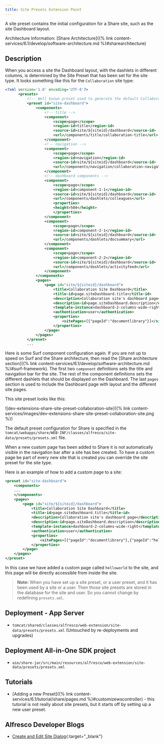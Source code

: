 ```yaml
---
title: Site Presets Extension Point
---
```


A site preset contains the initial configuration for a Share site, such as the site Dashboard layout.

Architecture Information: [Share Architecture]({% link content-services/6.1/develop/software-architecture.md %}#sharearchitecture)

## Description

When you access a site the Dashboard layout, with the dashlets in different columns, is determined by the Site Preset 
that has been set for the site type. It looks something like this for the `Collaboration` site type:

```xml
<?xml version='1.0' encoding='UTF-8'?>
      <presets>
          <!-- Well known preset used to generate the default Collaboration Site dashboard -->
          <preset id="site-dashboard">
              <components>         
                  <!-- title -->
                  <component>
                      <scope>page</scope>
                      <region-id>title</region-id>
                      <source-id>site/${siteid}/dashboard</source-id>
                      <url>/components/title/collaboration-title</url>
                  </component>
                  <!-- navigation -->
                  <component>
                      <scope>page</scope>
                      <region-id>navigation</region-id>
                      <source-id>site/${siteid}/dashboard</source-id>
                      <url>/components/navigation/collaboration-navigation</url>
                  </component>
                  <!-- dashboard components -->
                  <component>
                      <scope>page</scope>
                      <region-id>component-1-1</region-id>
                      <source-id>site/${siteid}/dashboard</source-id>
                      <url>/components/dashlets/colleagues</url>
                      <properties>
                      <height>504</height>
                      </properties>
                  </component>
                  <component>
                      <scope>page</scope>
                      <region-id>component-2-1</region-id>
                      <source-id>site/${siteid}/dashboard</source-id>
                      <url>/components/dashlets/docsummary</url>
                  </component>
                  <component>
                      <scope>page</scope>
                      <region-id>component-2-2</region-id>
                      <source-id>site/${siteid}/dashboard</source-id>
                      <url>/components/dashlets/activityfeed</url>
                  </component>
              </components>
              <pages>
                  <page id="site/${siteid}/dashboard">
                      <title>Collaboration Site Dashboard</title>
                      <title-id>page.siteDashboard.title</title-id>
                      <description>Collaboration site's dashboard page</description>
                      <description-id>page.siteDashboard.description</description-id>
                      <template-instance>dashboard-2-columns-wide-right</template-instance>
                      <authentication>user</authentication>
                      <properties>
                          <sitePages>[{"pageId":"documentlibrary"}]</sitePages>
                      </properties>
                  </page>
              </pages>
          </preset>
          ...    
```

Here is some Surf component configuration again. If you are not up to speed on Surf and the Share architecture, then 
read the [Share architecture section]({% link content-services/6.1/develop/software-architecture.md %}#surf-framework). 
The first two `component` definitions sets the title and navigation bar for the site. The rest of the component 
definitions sets the different dashlets that should be displayed on the Dashboard. The last `pages` section is used to 
include the Dashboard page with layout and the different site pages.

This site preset looks like this:

![dev-extensions-share-site-preset-collaboration-site]({% link content-services/images/dev-extensions-share-site-preset-collaboration-site.png %})

The default preset configuration for Share is specified in the `tomcat/webapps/share/WEB-INF/classes/alfresco/site-data/presets/presets.xml` file.

When a new custom page has been added to Share it is not automatically visible in the navigation bar after a site has 
bee created. To have a custom page be part of every new site that is created you can override the site preset for the site type.

Here is an example of how to add a custom page to a site:

```xml
<preset id="site-dashboard">
    <components>         
    ...
    </components>
    <pages>
        <page id="site/${siteid}/dashboard">
            <title>Collaboration Site Dashboard</title>
            <title-id>page.siteDashboard.title</title-id>
            <description>Collaboration site's dashboard page</description>
            <description-id>page.siteDashboard.description</description-id>
            <template-instance>dashboard-2-columns-wide-right</template-instance>
            <authentication>user</authentication>
            <properties>
                <sitePages>[{"pageId":"documentlibrary"},{"pageId":"helloworld"}]</sitePages>
            </properties>
        </page>
    </pages>
</preset>
```

In this case we have added a custom page called `helloworld` to the site, and this page will be directly accessible from inside the site.

>**Note:** When you have set up a site preset, or a user preset, and it has been used by a site or a user. Then those site presets are stored in the database for the site and user. So you cannot change by redefining `presets.xml`.

## Deployment - App Server

* `tomcat/shared/classes/alfresco/web-extension/site-data/presets/presets.xml` (Untouched by re-deployments and upgrades)

## Deployment All-in-One SDK project

* `aio/share-jar/src/main/resources/alfresco/web-extension/site-data/presets/presets.xml`

## Tutorials

* [Adding a new Preset]({% link content-services/6.1/tutorial/share/pages.md %}#customizewscontroller) - this tutorial is not really about site presets, but it starts off by setting up a new user preset.

## Alfresco Developer Blogs

* [Create and Edit Site Dialog](https://hub.alfresco.com/t5/alfresco-content-services-blog/create-and-edit-site-dialog-customization-with-aikau/ba-p/292994){:target="_blank"}
